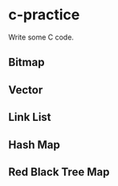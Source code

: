 # c-practice
Write some C code.

## Bitmap

## Vector

## Link List

## Hash Map

## Red Black Tree Map
